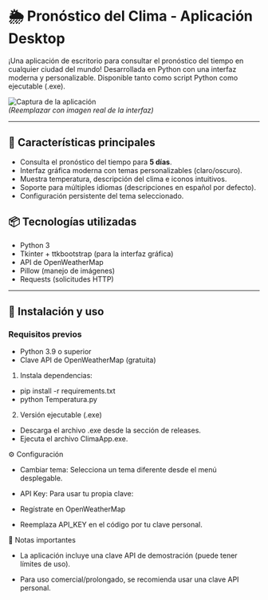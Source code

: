 # 🌦️ Pronóstico del Clima - Aplicación Desktop

¡Una aplicación de escritorio para consultar el pronóstico del tiempo en cualquier ciudad del mundo! Desarrollada en Python con una interfaz moderna y personalizable. Disponible tanto como script Python como ejecutable (.exe).

![Captura de la aplicación](https://via.placeholder.com/800x500.png?text=Captura+de+la+aplicación+del+clima)  
*(Reemplazar con imagen real de la interfaz)*

---

## 🚀 Características principales
- Consulta el pronóstico del tiempo para **5 días**.
- Interfaz gráfica moderna con temas personalizables (claro/oscuro).
- Muestra temperatura, descripción del clima e iconos intuitivos.
- Soporte para múltiples idiomas (descripciones en español por defecto).
- Configuración persistente del tema seleccionado.

## 📦 Tecnologías utilizadas
- Python 3
- Tkinter + ttkbootstrap (para la interfaz gráfica)
- API de OpenWeatherMap
- Pillow (manejo de imágenes)
- Requests (solicitudes HTTP)

---

## 🔧 Instalación y uso

### Requisitos previos
- Python 3.9 o superior
- Clave API de OpenWeatherMap (gratuita)


1. Instala dependencias:
- pip install -r requirements.txt
- python Temperatura.py

2. Versión ejecutable (.exe)
- Descarga el archivo .exe desde la sección de releases.
- Ejecuta el archivo ClimaApp.exe.

⚙️ Configuración
- Cambiar tema: Selecciona un tema diferente desde el menú desplegable.

- API Key: Para usar tu propia clave:

- Regístrate en OpenWeatherMap

- Reemplaza API_KEY en el código por tu clave personal.

📌 Notas importantes
- La aplicación incluye una clave API de demostración (puede tener límites de uso).

- Para uso comercial/prolongado, se recomienda usar una clave API personal.